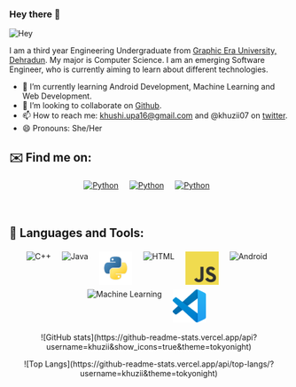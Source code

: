 ### Hey there 👋

![Hey](https://user-images.githubusercontent.com/106996372/227225445-45d034b9-c7dd-4536-aaf2-9db908cb0aee.gif)


I am a third year Engineering Undergraduate from [Graphic Era University, Dehradun](https://www.geu.ac.in/). My major is Computer Science. I am an emerging Software Engineer, who is currently aiming to learn about different technologies.


- 🌱 I’m currently learning Android Development, Machine Learning and Web Development.
- 👯 I’m looking to collaborate on [Github](https://www.github.com/).
- 📫 How to reach me: khushi.upa16@gmail.com and @khuzii07 on [twitter](https://www.twitter.com/).
- 😄 Pronouns: She/Her

## ✉️ Find me on:
<p align="center">
 <a href="https://www.linkedin.com/in/khushi-upadhyay-68bab81ba/" target="_blank" rel="noopener noreferrer"> <img src="https://cdn.jsdelivr.net/npm/simple-icons@v3/icons/linkedin.svg" alt="Python" height="60" style="vertical-align:top; margin:4px"></a> &nbsp
 <a href="mailto:khushi.upa16@gmail.com"> <img src="https://cdn.jsdelivr.net/npm/simple-icons@v3/icons/gmail.svg" alt="Python" height="60" style="vertical-align:top; margin:4px"></a> &nbsp
 <a href="https://twitter.com/khuzii07"> <img src="https://user-images.githubusercontent.com/106996372/227270288-19d28fef-344a-4f69-ab1f-ead3480aa6f9.png" alt="Python" height="60" style="vertical-align:top; margin:4px"></a> &nbsp
</p>

<br />

## 🧰 Languages and Tools:
<p align="center">
<img src="https://user-images.githubusercontent.com/106996372/227268214-7bb0d84a-4b05-4df6-8349-42efd9fcb3af.png" alt="C++" height="60" style="vertical-align:top; margin:4px"> &nbsp
<img src="https://user-images.githubusercontent.com/106996372/227270905-a8257e79-9b86-4428-a754-f2b0970fe5ba.png" alt="Java" height="60" style="vertical-align:top; margin:4px"> &nbsp
<img src="https://raw.githubusercontent.com/github/explore/80688e429a7d4ef2fca1e82350fe8e3517d3494d/topics/python/python.png" alt="Python" height="60" style="vertical-align:top; margin:4px"> &nbsp
 <img src="https://user-images.githubusercontent.com/106996372/227271287-290efa12-86ff-47c8-a980-5b48b173200c.png" alt="HTML" height="60" style="vertical-align:top; margin:4px"> &nbsp
<img src="https://raw.githubusercontent.com/github/explore/80688e429a7d4ef2fca1e82350fe8e3517d3494d/topics/javascript/javascript.png" alt="Javascript" height="60" style="vertical-align:top; margin:4px"> &nbsp
 <img src="https://user-images.githubusercontent.com/106996372/227271637-82db3653-9d83-462c-a4c4-7e8787563a5f.png" alt="Android" height="60" style="vertical-align:top; margin:4px"> &nbsp
 <img src="https://user-images.githubusercontent.com/106996372/227271975-75f3f9f8-fa07-492f-abea-64503beee7f5.png" alt="Machine Learning" height="60" style="vertical-align:top; margin:4px"> &nbsp
<img src="https://raw.githubusercontent.com/github/explore/80688e429a7d4ef2fca1e82350fe8e3517d3494d/topics/visual-studio-code/visual-studio-code.png" alt="VS Code" height="60" style="vertical-align:top; margin:4px"> &nbsp
</p>

<p align="center">
![GitHub stats](https://github-readme-stats.vercel.app/api?username=khuzii&show_icons=true&theme=tokyonight)
</p>
<p align="center">
![Top Langs](https://github-readme-stats.vercel.app/api/top-langs/?username=khuzii&theme=tokyonight)
</p>
